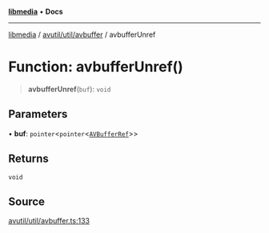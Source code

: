 [**libmedia**](../../../../README.md) • **Docs**

***

[libmedia](../../../../README.md) / [avutil/util/avbuffer](../README.md) / avbufferUnref

# Function: avbufferUnref()

> **avbufferUnref**(`buf`): `void`

## Parameters

• **buf**: `pointer`\<`pointer`\<[`AVBufferRef`](../../../struct/avbuffer/classes/AVBufferRef.md)\>\>

## Returns

`void`

## Source

[avutil/util/avbuffer.ts:133](https://github.com/zhaohappy/libmedia/blob/83708827f1f74f03ced670ca9bc2d9d1e5e5366a/src/avutil/util/avbuffer.ts#L133)
